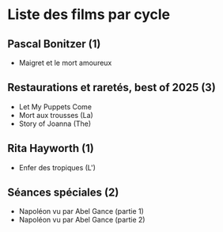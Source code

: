 # Liste des films par cycle

## Pascal Bonitzer (1)

  * Maigret et le mort amoureux

## Restaurations et raretés, best of 2025 (3)

  * Let My Puppets Come  
  * Mort aux trousses (La)  
  * Story of Joanna (The)

## Rita Hayworth (1)

  * Enfer des tropiques (L')

## Séances spéciales (2)

  * Napoléon vu par Abel Gance (partie 1)  
  * Napoléon vu par Abel Gance (partie 2)  
